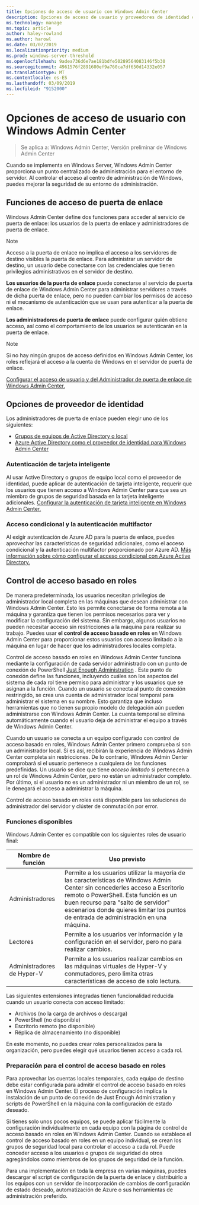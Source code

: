 ```yaml
---
title: Opciones de acceso de usuario con Windows Admin Center
description: Opciones de acceso de usuario y proveedores de identidad con Windows Admin Center (proyecto Honolulu)
ms.technology: manage
ms.topic: article
author: haley-rowland
ms.author: harowl
ms.date: 03/07/2019
ms.localizationpriority: medium
ms.prod: windows-server-threshold
ms.openlocfilehash: 9adea736d6e7ae181bdfe50289564083146f5b30
ms.sourcegitcommit: 4961576f2891600ef9a760ca7df650d14332e057
ms.translationtype: MT
ms.contentlocale: es-ES
ms.lasthandoff: 03/09/2019
ms.locfileid: "9152000"
---
```

# Opciones de acceso de usuario con Windows Admin Center

>Se aplica a: Windows Admin Center, Versión preliminar de Windows Admin Center

Cuando se implementa en Windows Server, Windows Admin Center proporciona un punto centralizado de administración para el entorno de servidor. Al controlar el acceso al centro de administración de Windows, puedes mejorar la seguridad de su entorno de administración.

## Funciones de acceso de puerta de enlace

Windows Admin Center define dos funciones para acceder al servicio de puerta de enlace: los usuarios de la puerta de enlace y administradores de puerta de enlace.

> [!NOTE]
> Acceso a la puerta de enlace no implica el acceso a los servidores de destino visibles la puerta de enlace. Para administrar un servidor de destino, un usuario debe conectarse con las credenciales que tienen privilegios administrativos en el servidor de destino.

**Los usuarios de la puerta de enlace** puede conectarse al servicio de puerta de enlace de Windows Admin Center para administrar servidores a través de dicha puerta de enlace, pero no pueden cambiar los permisos de acceso ni el mecanismo de autenticación que se usan para autenticar a la puerta de enlace.

**Los administradores de puerta de enlace** puede configurar quién obtiene acceso, así como el comportamiento de los usuarios se autenticarán en la puerta de enlace.

>[!NOTE]
> Si no hay ningún grupos de acceso definidos en Windows Admin Center, los roles reflejará el acceso a la cuenta de Windows en el servidor de puerta de enlace. 

[Configurar el acceso de usuario y del Administrador de puerta de enlace de Windows Admin Center.](../configure/user-access-control.md)

## Opciones de proveedor de identidad

Los administradores de puerta de enlace pueden elegir uno de los siguientes:

 - [Grupos de equipos de Active Directory o local](../configure/user-access-control.md#active-directory-or-local-machine-groups)
 - [Azure Active Directory como el proveedor de identidad para Windows Admin Center](../configure/user-access-control.md#azure-active-directory)


### Autenticación de tarjeta inteligente

Al usar Active Directory o grupos de equipo local como el proveedor de identidad, puede aplicar de autenticación de tarjeta inteligente, requerir que los usuarios que tienen acceso a Windows Admin Center para que sea un miembro de grupos de seguridad basada en la tarjeta inteligente adicionales. [Configurar la autenticación de tarjeta inteligente en Windows Admin Center.](../configure/user-access-control.md#active-directory-or-local-machine-groups)

### Acceso condicional y la autenticación multifactor

Al exigir autenticación de Azure AD para la puerta de enlace, puedes aprovechar las características de seguridad adicionales, como el acceso condicional y la autenticación multifactor proporcionado por Azure AD. [Más información sobre cómo configurar el acceso condicional con Azure Active Directory.](https://docs.microsoft.com/azure/active-directory/active-directory-conditional-access-azure-portal-get-started)

## Control de acceso basado en roles

De manera predeterminada, los usuarios necesitan privilegios de administrador local completa en las máquinas que desean administrar con Windows Admin Center.
Esto les permite conectarse de forma remota a la máquina y garantiza que tienen los permisos necesarios para ver y modificar la configuración del sistema.
Sin embargo, algunos usuarios no pueden necesitar acceso sin restricciones a la máquina para realizar su trabajo.
Puedes usar **el control de acceso basado en roles** en Windows Admin Center para proporcionar estos usuarios con acceso limitado a la máquina en lugar de hacer que los administradores locales completa.

Control de acceso basado en roles en Windows Admin Center funciona mediante la configuración de cada servidor administrado con un punto de conexión de PowerShell [Just Enough Administration](https://aka.ms/jeadocs) .
Este punto de conexión define las funciones, incluyendo cuáles son los aspectos del sistema de cada rol tiene permiso para administrar y los usuarios que se asignan a la función.
Cuando un usuario se conecta al punto de conexión restringido, se crea una cuenta de administrador local temporal para administrar el sistema en su nombre.
Esto garantiza que incluso herramientas que no tienen su propio modelo de delegación aún pueden administrarse con Windows Admin Center.
La cuenta temporal se elimina automáticamente cuando el usuario deja de administrar el equipo a través de Windows Admin Center.

Cuando un usuario se conecta a un equipo configurado con control de acceso basado en roles, Windows Admin Center primero comprueba si son un administrador local.
Si es así, recibirán la experiencia de Windows Admin Center completa sin restricciones.
De lo contrario, Windows Admin Center comprobará si el usuario pertenece a cualquiera de las funciones predefinidas.
Un usuario se dice que tiene *acceso limitado* si pertenecen a un rol de Windows Admin Center, pero no están un administrador completo.
Por último, si el usuario no es un administrador ni un miembro de un rol, se le denegará el acceso a administrar la máquina.

Control de acceso basado en roles está disponible para las soluciones de administrador del servidor y clúster de conmutación por error.

### Funciones disponibles

Windows Admin Center es compatible con los siguientes roles de usuario final:

Nombre de función | Uso previsto
----------|-------------
Administradores | Permite a los usuarios utilizar la mayoría de las características de Windows Admin Center sin concederles acceso a Escritorio remoto o PowerShell. Esta función es un buen recurso para "salto de servidor" escenarios donde quieres limitar los puntos de entrada de administración en una máquina.
Lectores | Permite a los usuarios ver información y la configuración en el servidor, pero no para realizar cambios.
Administradores de Hyper-V | Permite a los usuarios realizar cambios en las máquinas virtuales de Hyper-V y conmutadores, pero limita otras características de acceso de solo lectura.

Las siguientes extensiones integradas tienen funcionalidad reducida cuando un usuario conecta con acceso limitado:

- Archivos (no la carga de archivos o descarga)
- PowerShell (no disponible)
- Escritorio remoto (no disponible)
- Réplica de almacenamiento (no disponible)

En este momento, no puedes crear roles personalizados para la organización, pero puedes elegir qué usuarios tienen acceso a cada rol.

### Preparación para el control de acceso basado en roles

Para aprovechar las cuentas locales temporales, cada equipo de destino debe estar configurada para admitir el control de acceso basado en roles en Windows Admin Center.
El proceso de configuración implica la instalación de un punto de conexión de Just Enough Administration y scripts de PowerShell en la máquina con la configuración de estado deseado.

Si tienes solo unos pocos equipos, se puede aplicar fácilmente la configuración individualmente en cada equipo con la página de control de acceso basado en roles en Windows Admin Center.
Cuando se establece el control de acceso basado en roles en un equipo individual, se crean los grupos de seguridad local para controlar el acceso a cada rol.
Puede conceder acceso a los usuarios o grupos de seguridad de otros agregándolos como miembros de los grupos de seguridad de la función.

Para una implementación en toda la empresa en varias máquinas, puedes descargar el script de configuración de la puerta de enlace y distribuirlo a los equipos con un servidor de incorporación de cambios de configuración de estado deseado, automatización de Azure o sus herramientas de administración preferido.
